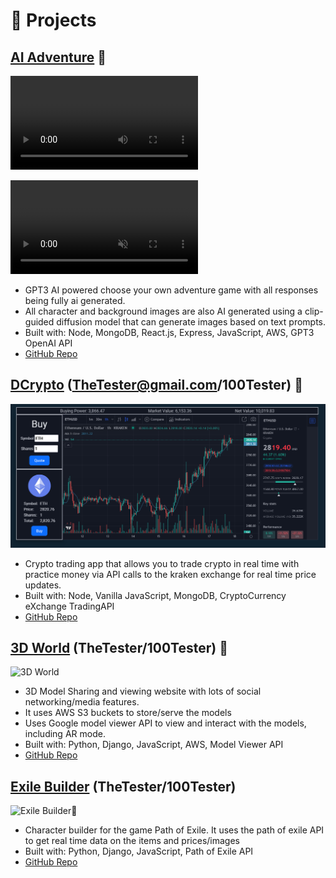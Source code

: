 # 🧪 Projects

## [AI Adventure](https://aiadventure.herokuapp.com/) 🔗

![AI Adventure](https://i.imgur.com/r3O8YgC.mp4)

<video  src="https://i.imgur.com/r3O8YgC.mp4" autoplay loop muted></video>

- GPT3 AI powered choose your own adventure game with all responses being fully ai generated.
- All character and background images are also AI generated using a clip-guided diffusion model that can generate images based on text prompts.
- Built with: Node, MongoDB, React.js, Express, JavaScript, AWS, GPT3 OpenAI API
- [GitHub Repo](https://github.com/jontoye/ai-adventure)

## [DCrypto](https://dcrypto-app.herokuapp.com) (TheTester@gmail.com/100Tester) 🔗

![DCrypto](https://raw.githubusercontent.com/DKotzer/DTrade/main/images/buy.png)

- Crypto trading app that allows you to trade crypto in real time with practice money via API calls to the kraken exchange for real time price updates.
- Built with: Node, Vanilla JavaScript, MongoDB, CryptoCurrency eXchange TradingAPI
- [GitHub Repo](https://github.com/DKotzer/DTrade)

## [3D World](https://threedworld.herokuapp.com) (TheTester/100Tester) 🔗

![3D World](https://imgur.com/uakUhRJ.gif)

- 3D Model Sharing and viewing website with lots of social networking/media features.
- It uses AWS S3 buckets to store/serve the models
- Uses Google model viewer API to view and interact with the models, including AR mode.
- Built with: Python, Django, JavaScript, AWS, Model Viewer API
- [GitHub Repo](https://github.com/DKotzer/3d-models-site)

## [Exile Builder](https://exile-builder.herokuapp.com) (TheTester/100Tester)

![Exile Builder](https://imgur.com/ZwBP2Ws.gif)🔗

- Character builder for the game Path of Exile. It uses the path of exile API to get real time data on the items and prices/images
- Built with: Python, Django, JavaScript, Path of Exile API
- [GitHub Repo](https://github.com/DKotzer/poe-collection)
